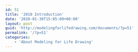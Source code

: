 ```yaml
---
id: 51
title: '2010 Introduction'
date: '2010-01-30T15:05:09+00:00'
layout: post
guid: 'http://modelingforlifedrawing.com/documents/?p=51'
permalink: '/?p=51'
categories:
    - 'About Modeling for Life Drawing'
---
```


